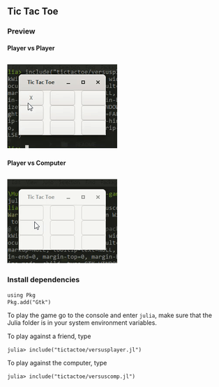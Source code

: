 ## Tic Tac Toe

### Preview

#### Player vs Player
![Player vs Player](./README/player.gif)
----------------------

#### Player vs Computer
![Player vs Computer](./README/computer.gif)
----------------------

### Install dependencies

```
using Pkg
Pkg.add("Gtk")
```

To play the game go to the console and enter `julia`, make sure that the Julia folder is in your system environment variables.

To play against a friend, type
```
julia> include("tictactoe/versusplayer.jl")
```

To play against the computer, type
```
julia> include("tictactoe/versuscomp.jl")
```

